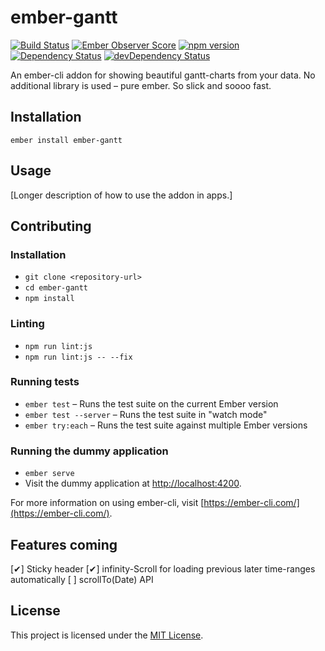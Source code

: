 ember-gantt
==============================================================================

<!-- BADGES: https://github.com/exogen/badge-matrix -->
[![Build Status](https://travis-ci.org/kockpit/ember-gantt.svg?branch=master)](https://travis-ci.org/kockpit/ember-gantt)
[![Ember Observer Score](http://emberobserver.com/badges/ember-gantt.svg)](http://emberobserver.com/addons/ember-gantt)
[![npm version](https://badge.fury.io/js/ember-gantt.svg)](https://badge.fury.io/js/ember-gantt)
[![Dependency Status](https://david-dm.org/kockpit/ember-gantt.svg)](https://david-dm.org/kockpit/ember-gantt)
[![devDependency Status](https://david-dm.org/kockpit/ember-gantt/dev-status.svg)](https://david-dm.org/kockpit/ember-gantt#info=devDependencies)
<!--[![Greenkeeper badge](https://badges.greenkeeper.io/kockpit/ember-gantt.svg)](https://greenkeeper.io/) -->
<!--[![Browser Status](https://badges.herokuapp.com/sauce/ember-gantt)](https://saucelabs.com/u/ember-gantt)-->

An ember-cli addon for showing beautiful gantt-charts from your data.
No additional library is used – pure ember. So slick and soooo fast.

Installation
------------------------------------------------------------------------------

```
ember install ember-gantt
```


Usage
------------------------------------------------------------------------------

[Longer description of how to use the addon in apps.]


Contributing
------------------------------------------------------------------------------

### Installation

* `git clone <repository-url>`
* `cd ember-gantt`
* `npm install`

### Linting

* `npm run lint:js`
* `npm run lint:js -- --fix`

### Running tests

* `ember test` – Runs the test suite on the current Ember version
* `ember test --server` – Runs the test suite in "watch mode"
* `ember try:each` – Runs the test suite against multiple Ember versions

### Running the dummy application

* `ember serve`
* Visit the dummy application at [http://localhost:4200](http://localhost:4200).

For more information on using ember-cli, visit [https://ember-cli.com/](https://ember-cli.com/).


Features coming
------------------------------------------------------------------------------

[✔] Sticky header
[✔] infinity-Scroll for loading previous later time-ranges automatically
[ ] scrollTo(Date) API


License
------------------------------------------------------------------------------

This project is licensed under the [MIT License](LICENSE.md).
